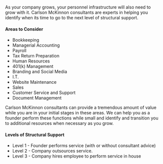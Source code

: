 
As your company grows, your personnel infrastructure will also need to grow with it. Carlson McKinnon consultants are experts in helping you identify when its time to go to the next level of structural support.

#### Areas to Consider

* Bookkeeping
* Managerial Accounting
* Payroll
* Tax Return Preparation
* Human Resources
* 401(k) Management
* Branding and Social Media
* I.T.
* Website Maintenance
* Sales
* Customer Service and Support
* Document Management

Carlson McKinnon consultants can provide a tremendous amount of value while you are in your initial stages in these areas. We can help you as a founder perform these functions while small and identify and transition you to additional resources when necessary as you grow.

#### Levels of Structural Support

* Level 1 - Founder performs service (with or without consultant advice)
* Level 2 - Company outsources service.
* Level 3 - Company hires employee to perform service in house
